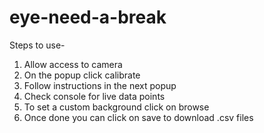 # eye-need-a-break

Steps to use-

1. Allow access to camera
2. On the popup click calibrate
3. Follow instructions in the next popup
4. Check console for live data points
5. To set a custom background click on browse
6. Once done you can click on save to download .csv files
